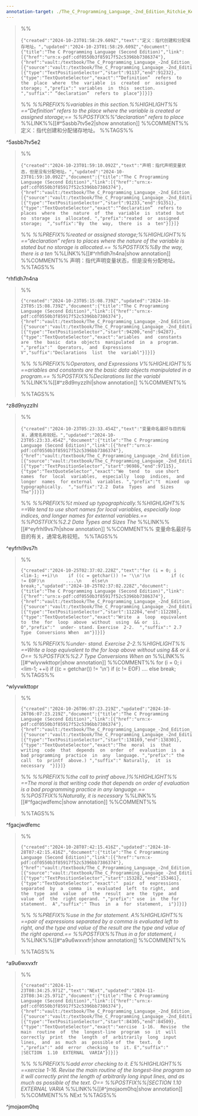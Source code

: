```yaml
---
annotation-target: ./The_C_Programming_Language_-2nd_Edition_Ritchie_Kernighan.pdf
---
```





>%%
>```annotation-json
>{"created":"2024-10-23T01:58:29.609Z","text":"定义：指代创建和分配储存地址。","updated":"2024-10-23T01:58:29.609Z","document":{"title":"The C Programming Language (Second Edition)","link":[{"href":"urn:x-pdf:cdf0550b3f85917f52c5396bb7386374"},{"href":"vault:/textbook/The_C_Programming_Language_-2nd_Edition_Ritchie_Kernighan.pdf"}],"documentFingerprint":"cdf0550b3f85917f52c5396bb7386374"},"uri":"vault:/textbook/The_C_Programming_Language_-2nd_Edition_Ritchie_Kernighan.pdf","target":[{"source":"vault:/textbook/The_C_Programming_Language_-2nd_Edition_Ritchie_Kernighan.pdf","selector":[{"type":"TextPositionSelector","start":91137,"end":91232},{"type":"TextQuoteSelector","exact":"“Definition”  refers  to the  place  where  the  variable  is  created  or  assigned  storage; ","prefix":" variables  in  this  section.  ","suffix":" “declaration”  refers to  place"}]}]}
>```
>%%
>*%%PREFIX%%variables  in  this  section.%%HIGHLIGHT%% ==“Definition”  refers  to the  place  where  the  variable  is  created  or  assigned  storage;== %%POSTFIX%%“declaration”  refers to  place*
>%%LINK%%[[#^5asbb7tv5e2|show annotation]]
>%%COMMENT%%
>定义：指代创建和分配储存地址。
>%%TAGS%%
>
^5asbb7tv5e2


>%%
>```annotation-json
>{"created":"2024-10-23T01:59:10.092Z","text":"声明：指代声明变量状态，但是没有分配地址。","updated":"2024-10-23T01:59:10.092Z","document":{"title":"The C Programming Language (Second Edition)","link":[{"href":"urn:x-pdf:cdf0550b3f85917f52c5396bb7386374"},{"href":"vault:/textbook/The_C_Programming_Language_-2nd_Edition_Ritchie_Kernighan.pdf"}],"documentFingerprint":"cdf0550b3f85917f52c5396bb7386374"},"uri":"vault:/textbook/The_C_Programming_Language_-2nd_Edition_Ritchie_Kernighan.pdf","target":[{"source":"vault:/textbook/The_C_Programming_Language_-2nd_Edition_Ritchie_Kernighan.pdf","selector":[{"type":"TextPositionSelector","start":91233,"end":91351},{"type":"TextQuoteSelector","exact":"“declaration”  refers to  places  where  the  nature  of  the  variable  is  stated  but  no  storage  is  allocated. ","prefix":"reated  or  assigned  storage;  ","suffix":"By  the  way,  there  is  a  ten"}]}]}
>```
>%%
>*%%PREFIX%%reated  or  assigned  storage;%%HIGHLIGHT%% ==“declaration”  refers to  places  where  the  nature  of  the  variable  is  stated  but  no  storage  is  allocated.== %%POSTFIX%%By  the  way,  there  is  a  ten*
>%%LINK%%[[#^rhfldh7n4na|show annotation]]
>%%COMMENT%%
>声明：指代声明变量状态，但是没有分配地址。
>%%TAGS%%
>
^rhfldh7n4na


>%%
>```annotation-json
>{"created":"2024-10-23T05:15:08.739Z","updated":"2024-10-23T05:15:08.739Z","document":{"title":"The C Programming Language (Second Edition)","link":[{"href":"urn:x-pdf:cdf0550b3f85917f52c5396bb7386374"},{"href":"vault:/textbook/The_C_Programming_Language_-2nd_Edition_Ritchie_Kernighan.pdf"}],"documentFingerprint":"cdf0550b3f85917f52c5396bb7386374"},"uri":"vault:/textbook/The_C_Programming_Language_-2nd_Edition_Ritchie_Kernighan.pdf","target":[{"source":"vault:/textbook/The_C_Programming_Language_-2nd_Edition_Ritchie_Kernighan.pdf","selector":[{"type":"TextPositionSelector","start":94200,"end":94287},{"type":"TextQuoteSelector","exact":"ariables  and  constants  are  the  basic  data  objects  manipulated  in  a  program. ","prefix":"  Operators,  and  Expressions V","suffix":"Declarations  list  the  variabl"}]}]}
>```
>%%
>*%%PREFIX%%Operators,  and  Expressions V%%HIGHLIGHT%% ==ariables  and  constants  are  the  basic  data  objects  manipulated  in  a  program.== %%POSTFIX%%Declarations  list  the  variabl*
>%%LINK%%[[#^z8d9nyzzlhl|show annotation]]
>%%COMMENT%%
>
>%%TAGS%%
>
^z8d9nyzzlhl


>%%
>```annotation-json
>{"created":"2024-10-23T05:23:33.454Z","text":"变量命名最好与目的有关，通常名称较短。","updated":"2024-10-23T05:23:33.454Z","document":{"title":"The C Programming Language (Second Edition)","link":[{"href":"urn:x-pdf:cdf0550b3f85917f52c5396bb7386374"},{"href":"vault:/textbook/The_C_Programming_Language_-2nd_Edition_Ritchie_Kernighan.pdf"}],"documentFingerprint":"cdf0550b3f85917f52c5396bb7386374"},"uri":"vault:/textbook/The_C_Programming_Language_-2nd_Edition_Ritchie_Kernighan.pdf","target":[{"source":"vault:/textbook/The_C_Programming_Language_-2nd_Edition_Ritchie_Kernighan.pdf","selector":[{"type":"TextPositionSelector","start":96986,"end":97115},{"type":"TextQuoteSelector","exact":"We  tend  to  use short  names  for  local  variables,  especially  loop  indices,  and  longer  names  for external  variables. ","prefix":"t  mixed  up  typographically.  ","suffix":"2.2  Data  Types  and  Sizes The"}]}]}
>```
>%%
>*%%PREFIX%%t  mixed  up  typographically.%%HIGHLIGHT%% ==We  tend  to  use short  names  for  local  variables,  especially  loop  indices,  and  longer  names  for external  variables.== %%POSTFIX%%2.2  Data  Types  and  Sizes The*
>%%LINK%%[[#^eyfrhl9vs7h|show annotation]]
>%%COMMENT%%
>变量命名最好与目的有关，通常名称较短。
>%%TAGS%%
>
^eyfrhl9vs7h




>%%
>```annotation-json
>{"created":"2024-10-25T02:37:02.228Z","text":"for (i = 0; i <lim-1; ++i)\n    if ((c = getchar()) != '\\n')\n        if (c != EOF)\n        ....\n    else\n        break;","updated":"2024-10-25T02:37:02.228Z","document":{"title":"The C Programming Language (Second Edition)","link":[{"href":"urn:x-pdf:cdf0550b3f85917f52c5396bb7386374"},{"href":"vault:/textbook/The_C_Programming_Language_-2nd_Edition_Ritchie_Kernighan.pdf"}],"documentFingerprint":"cdf0550b3f85917f52c5396bb7386374"},"uri":"vault:/textbook/The_C_Programming_Language_-2nd_Edition_Ritchie_Kernighan.pdf","target":[{"source":"vault:/textbook/The_C_Programming_Language_-2nd_Edition_Ritchie_Kernighan.pdf","selector":[{"type":"TextPositionSelector","start":112204,"end":112288},{"type":"TextQuoteSelector","exact":"Write  a  loop  equivalent  to  the  for  loop  above  without  using  && or  ii.  O","prefix":"  under- stand. Exercise  2-2.  ","suffix":" 2.7  Type  Conversions When  an"}]}]}
>```
>%%
>*%%PREFIX%%under- stand. Exercise  2-2.%%HIGHLIGHT%% ==Write  a  loop  equivalent  to  the  for  loop  above  without  using  && or  ii.  O== %%POSTFIX%%2.7  Type  Conversions When  an*
>%%LINK%%[[#^wlyvwkttopr|show annotation]]
>%%COMMENT%%
>for (i = 0; i <lim-1; ++i)
>    if ((c = getchar()) != '\n')
>        if (c != EOF)
>        ....
>    else
>        break;
>%%TAGS%%
>
^wlyvwkttopr





>%%
>```annotation-json
>{"created":"2024-10-26T06:07:23.219Z","updated":"2024-10-26T06:07:23.219Z","document":{"title":"The C Programming Language (Second Edition)","link":[{"href":"urn:x-pdf:cdf0550b3f85917f52c5396bb7386374"},{"href":"vault:/textbook/The_C_Programming_Language_-2nd_Edition_Ritchie_Kernighan.pdf"}],"documentFingerprint":"cdf0550b3f85917f52c5396bb7386374"},"uri":"vault:/textbook/The_C_Programming_Language_-2nd_Edition_Ritchie_Kernighan.pdf","target":[{"source":"vault:/textbook/The_C_Programming_Language_-2nd_Edition_Ritchie_Kernighan.pdf","selector":[{"type":"TextPositionSelector","start":138169,"end":138301},{"type":"TextQuoteSelector","exact":"The  moral  is  that  writing  code  that  depends  on  order  of  evaluation  is  a  bad programming  practice  in  any  language. ","prefix":" the  call  to  printf  above.) ","suffix":" Naturally,  it  is  necessary  "}]}]}
>```
>%%
>*%%PREFIX%%the  call  to  printf  above.)%%HIGHLIGHT%% ==The  moral  is  that  writing  code  that  depends  on  order  of  evaluation  is  a  bad programming  practice  in  any  language.== %%POSTFIX%%Naturally,  it  is  necessary*
>%%LINK%%[[#^fgacjwdfemc|show annotation]]
>%%COMMENT%%
>
>%%TAGS%%
>
^fgacjwdfemc


>%%
>```annotation-json
>{"created":"2024-10-28T07:42:15.416Z","updated":"2024-10-28T07:42:15.416Z","document":{"title":"The C Programming Language (Second Edition)","link":[{"href":"urn:x-pdf:cdf0550b3f85917f52c5396bb7386374"},{"href":"vault:/textbook/The_C_Programming_Language_-2nd_Edition_Ritchie_Kernighan.pdf"}],"documentFingerprint":"cdf0550b3f85917f52c5396bb7386374"},"uri":"vault:/textbook/The_C_Programming_Language_-2nd_Edition_Ritchie_Kernighan.pdf","target":[{"source":"vault:/textbook/The_C_Programming_Language_-2nd_Edition_Ritchie_Kernighan.pdf","selector":[{"type":"TextPositionSelector","start":153282,"end":153461},{"type":"TextQuoteSelector","exact":"  pair  of  expressions  separated  by  a  comma  is  evaluated  left  to right,  and  the  type  and  value  of  the  result  are  the  type  and  value  of  the  right operand. ","prefix":" use  in  the for  statement.  A","suffix":" Thus  in  a  for  statement,  i"}]}]}
>```
>%%
>*%%PREFIX%%use  in  the for  statement.  A%%HIGHLIGHT%% ==pair  of  expressions  separated  by  a  comma  is  evaluated  left  to right,  and  the  type  and  value  of  the  result  are  the  type  and  value  of  the  right operand.== %%POSTFIX%%Thus  in  a  for  statement,  i*
>%%LINK%%[[#^a9u6wxvxfr|show annotation]]
>%%COMMENT%%
>
>%%TAGS%%
>
^a9u6wxvxfr














>%%
>```annotation-json
>{"created":"2024-11-23T08:34:25.971Z","text":"NExt","updated":"2024-11-23T08:34:25.971Z","document":{"title":"The C Programming Language (Second Edition)","link":[{"href":"urn:x-pdf:cdf0550b3f85917f52c5396bb7386374"},{"href":"vault:/textbook/The_C_Programming_Language_-2nd_Edition_Ritchie_Kernighan.pdf"}],"documentFingerprint":"cdf0550b3f85917f52c5396bb7386374"},"uri":"vault:/textbook/The_C_Programming_Language_-2nd_Edition_Ritchie_Kernighan.pdf","target":[{"source":"vault:/textbook/The_C_Programming_Language_-2nd_Edition_Ritchie_Kernighan.pdf","selector":[{"type":"TextPositionSelector","start":84305,"end":84509},{"type":"TextQuoteSelector","exact":"xercise  1-16.  Revise  the  main  routine  of  the  longest-line  program  so  it  will correctly  print  the  length  of  arbitrarily  long  input  lines,  and  as  much  as  possible of  the  text.  O ","prefix":" add  error  checking  to  it. E","suffix":" |SECTION  1.10  EXTERNAL  VARIA"}]}]}
>```
>%%
>*%%PREFIX%%add  error  checking  to  it. E%%HIGHLIGHT%% ==xercise  1-16.  Revise  the  main  routine  of  the  longest-line  program  so  it  will correctly  print  the  length  of  arbitrarily  long  input  lines,  and  as  much  as  possible of  the  text.  O== %%POSTFIX%%|SECTION  1.10  EXTERNAL  VARIA*
>%%LINK%%[[#^jmojaom0hq|show annotation]]
>%%COMMENT%%
>NExt
>%%TAGS%%
>
^jmojaom0hq

